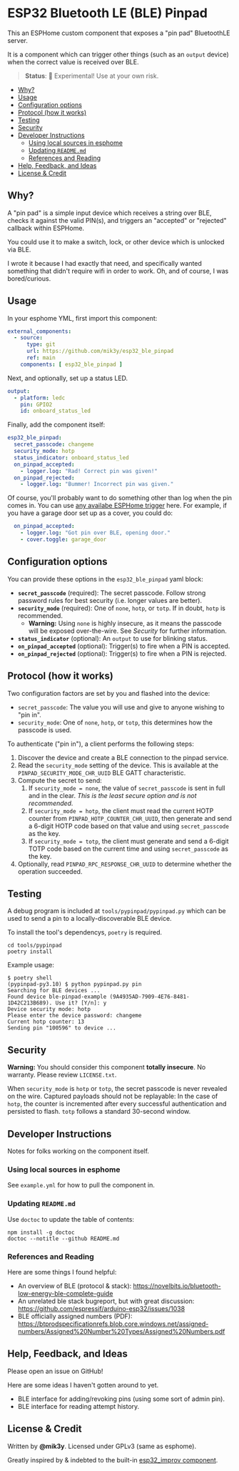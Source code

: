 # ESP32 Bluetooth LE (BLE) Pinpad

This an ESPHome custom component that exposes a "pin pad" BluetoothLE server.

It is a component which can trigger other things (such as an `output` device) when the correct value is received over BLE.

> **Status**: 🚨 Experimental! Use at your own risk.

<!-- START doctoc generated TOC please keep comment here to allow auto update -->
<!-- DON'T EDIT THIS SECTION, INSTEAD RE-RUN doctoc TO UPDATE -->

- [Why?](#why)
- [Usage](#usage)
- [Configuration options](#configuration-options)
- [Protocol (how it works)](#protocol-how-it-works)
- [Testing](#testing)
- [Security](#security)
- [Developer Instructions](#developer-instructions)
  - [Using local sources in esphome](#using-local-sources-in-esphome)
  - [Updating `README.md`](#updating-readmemd)
  - [References and Reading](#references-and-reading)
- [Help, Feedback, and Ideas](#help-feedback-and-ideas)
- [License & Credit](#license--credit)

<!-- END doctoc generated TOC please keep comment here to allow auto update -->

## Why?

A "pin pad" is a simple input device which receives a string over BLE, checks it against the valid PIN(s), and triggers an "accepted" or "rejected" callback within ESPHome.

You could use it to make a switch, lock, or other device which is unlocked via BLE.

I wrote it because I had exactly that need, and specifically wanted something that didn't require wifi in order to work. Oh, and of course, I was bored/curious.


## Usage

In your esphome YML, first import this component:

```yml
external_components:
  - source:
      type: git
      url: https://github.com/mik3y/esp32_ble_pinpad
      ref: main
    components: [ esp32_ble_pinpad ]
```

Next, and optionally, set up a status LED.

```yml
output:
  - platform: ledc
    pin: GPIO2
    id: onboard_status_led
```

Finally, add the component itself:

```yml
esp32_ble_pinpad:
  secret_passcode: changeme
  security_mode: hotp
  status_indicator: onboard_status_led
  on_pinpad_accepted:
    - logger.log: "Rad! Correct pin was given!"
  on_pinpad_rejected:
    - logger.log: "Bummer! Incorrect pin was given."
```

Of course, you'll probably want to do something other than log when the pin comes in. You can use [any availabe ESPHome trigger](https://esphome.io/guides/automations.html#all-triggers) here. For example, if you have a garage door set up as a cover, you could do:

```yml
  on_pinpad_accepted:
    - logger.log: "Got pin over BLE, opening door."
    - cover.toggle: garage_door
```

## Configuration options

You can provide these options in the `esp32_ble_pinpad` yaml block:

* **`secret_passcode`** (required): The secret passcode. Follow strong password rules for best security (i.e. longer values are better).
* **`security_mode`** (required): One of `none`, `hotp`, or `totp`. If in doubt, `hotp` is recommended.
    * **Warning:** Using `none` is highly insecure, as it means the passcode will be exposed over-the-wire. See _Security_ for further information.
* **`status_indicator`** (optional): An `output` to use for blinking status.
* **`on_pinpad_accepted`** (optional): Trigger(s) to fire when a PIN is accepted.
* **`on_pinpad_rejected`** (optional): Trigger(s) to fire when a PIN is rejected.


## Protocol (how it works)

Two configuration factors are set by you and flashed into the device:

* `secret_passcode`: The value you will use and give to anyone wishing to "pin in".
* `security_mode`: One of `none`, `hotp`, or `totp`, this determines how the passcode is used.

To authenticate ("pin in"), a client performs the following steps:

1. Discover the device and create a BLE connection to the pinpad service.
2. Read the `security_mode` setting of the device. This is available at the `PINPAD_SECURITY_MODE_CHR_UUID` BLE GATT characteristic.
3. Compute the secret to send:
    1. If `security_mode = none`, the value of `secret_passcode` is sent in full and in the clear. _This is the least secure option and is not recommended._
    2. If `security_mode = hotp`, the client must read the current HOTP counter from `PINPAD_HOTP_COUNTER_CHR_UUID`, then generate and send a 6-digit HOTP code based on that value and using `secret_passcode` as the key.
    3. If `security_mode = totp`, the client must generate and send a 6-digit TOTP code based on the current time and using `secret_passcode` as the key.
4. Optionally, read `PINPAD_RPC_RESPONSE_CHR_UUID` to determine whether the operation succeeded.

## Testing

A debug program is included at `tools/pypinpad/pypinpad.py` which can be used to send a pin to a locally-discoverable BLE device.

To install the tool's dependencys, `poetry` is required.

```
cd tools/pypinpad
poetry install
```

Example usage:

```
$ poetry shell
(pypinpad-py3.10) $ python pypinpad.py pin
Searching for BLE devices ...
Found device ble-pinpad-example (9A4935AD-7909-4E76-8481-1D42C213B689). Use it? [Y/n]: y
Device security mode: hotp
Please enter the device password: changeme
Current hotp counter: 13
Sending pin "100596" to device ...
```


## Security

**Warning:** You should consider this component **totally insecure**. No warranty. Please review `LICENSE.txt`.

When `security_mode` is `hotp` or `totp`, the secret passcode is never revealed on the wire. Captured payloads should not be replayable: In the case of `hotp`, the counter is incremented after every successful authentication and persisted to flash. `totp` follows a standard 30-second window.


## Developer Instructions

Notes for folks working on the component itself.

### Using local sources in esphome

See `example.yml` for how to pull the component in.

### Updating `README.md`

Use `doctoc` to update the table of contents:

```
npm install -g doctoc
doctoc --notitle --github README.md
```

### References and Reading

Here are some things I found helpful:

* An overview of BLE (protocol & stack): https://novelbits.io/bluetooth-low-energy-ble-complete-guide
* An unrelated ble stack bugreport, but with great discussion: https://github.com/espressif/arduino-esp32/issues/1038
* BLE officially assigned numbers (PDF): https://btprodspecificationrefs.blob.core.windows.net/assigned-numbers/Assigned%20Number%20Types/Assigned%20Numbers.pdf


## Help, Feedback, and Ideas

Please open an issue on GitHub!

Here are some ideas I haven't gotten around to yet.

- BLE interface for adding/revoking pins (using some sort of admin pin).
- BLE interface for reading attempt history.

## License & Credit

Written by **@mik3y**. Licensed under GPLv3 (same as esphome).

Greatly inspired by & indebted to the built-in [esp32_improv component](https://github.com/esphome/esphome/blob/dev/esphome/components/esp32_improv).

